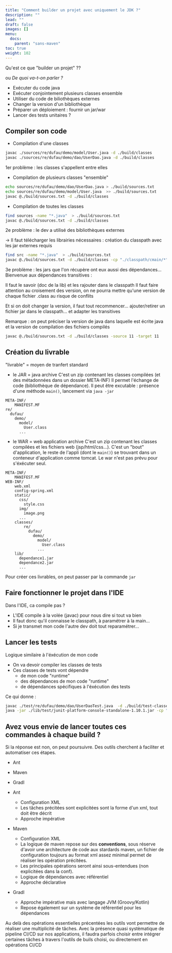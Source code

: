 ```yaml
---
title: "Comment builder un projet avec uniquement le JDK ?"
description: ""
lead: ""
draft: false
images: []
menu:
  docs:
    parent: "sans-maven"
toc: true
weight: 102
---
```


Qu'est ce que "builder un projet" ??

ou *De quoi va-t-on parler ?*

- Exécuter du code java
- Exécuter conjointement plusieurs classes ensemble
- Utiliser du code de biliothèques externes
- Changer la version d'un bibliothèque
- Préparer un déploiement : fournir un jar/war
- Lancer des tests unitaires ?


## Compiler son code

- Compilation d'une classes
```sh
javac ./sources/re/dufau/demo/model/User.java -d ./build/classes
javac ./sources/re/dufau/demo/dao/UserDao.java -d ./build/classes
```

1er problème : les classes s'appellent entre elles

- Compilation de plusieurs classes "ensemble"
```sh
echo sources/re/dufau/demo/dao/UserDao.java > ./build/sources.txt
echo sources/re/dufau/demo/model/User.java  >> ./build/sources.txt
javac @./build/sources.txt -d ./build/classes
```

- Compilation de toutes les classes
```sh
find sources -name "*.java"  > ./build/sources.txt
javac @./build/sources.txt -d ./build/classes 
```

2e problème : le dev a utilisé des bibliothèques externes

-> Il faut télécharger les librairies nécessaires : création du classpath avec les jar externes requis
```sh
find src -name "*.java"  > ./build/sources.txt
javac @./build/sources.txt -d ./build/classes -cp "./classpath/cmain/*"
```

3e problème : les jars que l'on récupère ont eux aussi des dépendances...
Bienvenue aux dépendances transitives :

Il faut le savoir (doc de la lib) et les rajouter dans le classpath
Il faut faire attention au croisement des version, on ne pourra mettre qu'une version de chaque fichier .class au risque de conflits

Et si on doit changer la version, il faut tout recommencer... ajouter/retirer un fichier jar dans le classpath... et adapter les transitives


Remarque : on peut préciser la version de java dans laquelle est écrite java et la version de compilation des fichiers compilés
```sh
javac @./build/sources.txt -d ./build/classes -source 11 -target 11
```


## Création du livrable

"livrable" = moyen de tranfert standard

- le JAR = java archive
C'est un zip contenant les classes compilées (et des métadonnées dans un dossier META-INF)
Il permet l'échange de code (bibliothèque de dépendance).
Il peut être excutable : présence d'une méthode `main()`, lancement via `java -jar`

```
META-INF/
    MANIFEST.MF
re/
  dufau/
    demo/
      model/
        User.class
      ...
```

- le WAR = web application archive 
C'est un zip contenant les classes compilées et les fichiers web (jsp/html/css...). C'est un "bout" d'application, le reste de l'appli (dont le `main()`) se trouvant dans un conteneur d'application comme tomcat.
Le war n'est pas prévu pour s'éxécuter seul.

```
META-INF/
    MANIFEST.MF
WEB-INF/
    web.xml
    config-spring.xml
    static/
      css/
        style.css
      img/
        image.png
      ...
    classes/
        re/
          dufau/
            demo/
              model/
                User.class
              ...
    lib/
      dependance1.jar
      dependance2.jar
      ...
```

Pour créer ces livrables, on peut passer par la commande `jar`

## Faire fonctionner le projet dans l'IDE

Dans l'IDE, ca compile pas ?

- L'IDE compile à la volée (javac) pour nous dire si tout va bien
- Il faut donc qu'il connaisse le classpath, à paramétrer à la main...
- Si je transmet mon code l'autre dev doit tout reparamétrer...

## Lancer les tests

Logique similaire à l'éxécution de mon code

- On va devoir compiler les classes de tests
- Ces classes de tests vont dépendre
  - de mon code "runtime"
  - des dépendances de mon code "runtime"
  - de dépendances spécifiques à l'éxécution des tests

Ce qui donne :

```sh
javac ./test/re/dufau/demo/dao/UserDaoTest.java  -d ./build/test-classes/ -cp "./build/classes;./classpath/test/*"
java -jar ./lib/test/junit-platform-console-standalone-1.10.1.jar -cp "./classpath/main/;./classpath/test/;./build/test-classes/;./build/classes/" --select-class re.dufau.demo.dao.UserDaoTest
```

## Avez vous envie de lancer toutes ces commandes à chaque build ?

Si la réponse est non, on peut poursuivre.
Des outils cherchent à faciliter et automatiser ces étapes.

- Ant
- Maven
- Gradl

- Ant
  - Configuration XML
  - Les tâches précitées sont explicitées sont la forme d'un xml, tout doit être décrit
  - Approche impérative

- Maven
  - Configuration XML
  - La logique de maven repose sur des **conventions**, sous réserve d'avoir une architecture de code aux stardards maven, un fichier de configuration toujours au format xml assez minimal permet de réaliser les opération précitées.
  - Les principales opérations seront ainsi sous-entendues (non explicitées dans la conf).
  - Logique de dépendances avec référentiel
  - Approche déclarative

- Gradl
  - Approche impérative mais avec langage JVM (Groovy/Kotlin)
  - Repose également sur un système de référentiel pour les dépendances

Au delà des opérations essentielles précentées les outils vont permettre de réaliser une multiplicité de tâches.
Avec la présence quasi systèmatique de pipeline CI/CD sur nos applications, il faudra parfois choisir entre intégrer certaines tâches à travers l'outils de buils choisi, ou directement en opérations CI/CD




